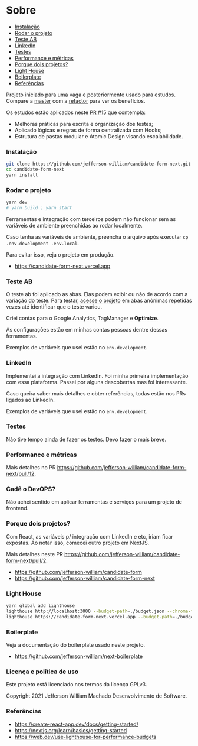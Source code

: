 # Sobre

- [Instalação](#instalação)
- [Rodar o projeto](#rodar-o-projeto)
- [Teste AB](#teste-ab)
- [LinkedIn](#linkedin)
- [Testes](#testes)
- [Performance e métricas](#performance-e-métricas)
- [Porque dois projetos?](#porque-dois-projetos)
- [Light House](#light-house)
- [Boilerplate](#boilerplate)
- [Referências](#referências)

Projeto iniciado para uma vaga e posteriormente usado para estudos. Compare a [master](https://github1s.com/jefferson-william/candidate-form-next) com a [refactor](https://github1s.com/jefferson-william/candidate-form-next/tree/refactor) para ver os benefícios.

Os estudos estão aplicados neste [PR #15](https://github.com/jefferson-william/candidate-form-next/pull/15) que contempla:

- Melhoras práticas para escrita e organização dos testes;
- Aplicado lógicas e regras de forma centralizada com Hooks;
- Estrutura de pastas modular e Atomic Design visando escalabilidade.

### Instalação

```bash
git clone https://github.com/jefferson-william/candidate-form-next.git
cd candidate-form-next
yarn install
```

### Rodar o projeto

```bash
yarn dev
# yarn build ; yarn start
```

Ferramentas e integração com terceiros podem não funcionar sem as variáveis de ambiente preenchidas ao rodar localmente.

Caso tenha as variáveis de ambiente, preencha o arquivo após executar `cp .env.development .env.local`.

Para evitar isso, veja o projeto em produção.

- https://candidate-form-next.vercel.app

### Teste AB

O teste ab foi aplicado as abas. Elas podem exibir ou não de acordo com a variação do teste. Para testar, [acesse o projeto](https://candidate-form-next.vercel.app) em abas anônimas repetidas vezes até identificar que o teste variou.

Criei contas para o Google Analytics, TagManager e **Optimize**.

As configurações estão em minhas contas pessoas dentre dessas ferramentas.

Exemplos de variáveis que usei estão no `env.development`.

### LinkedIn

Implementei a integração com LinkedIn. Foi minha primeira implementação com essa plataforma. Passei por alguns descobertas mas foi interessante.

Caso queira saber mais detalhes e obter referências, todas estão nos PRs ligados ao LinkedIn.

Exemplos de variáveis que usei estão no `env.development`.

### Testes

Não tive tempo ainda de fazer os testes. Devo fazer o mais breve.

### Performance e métricas

Mais detalhes no PR https://github.com/jefferson-william/candidate-form-next/pull/12.

### Cadê o DevOPS?

Não achei sentido em aplicar ferramentas e serviços para um projeto de frontend.

### Porque dois projetos?

Com React, as variáveis p/ integração com LinkedIn e etc, iriam ficar expostas. Ao notar isso, comecei outro projeto em NextJS.

Mais detalhes neste PR https://github.com/jefferson-william/candidate-form-next/pull/2.

- https://github.com/jefferson-william/candidate-form
- https://github.com/jefferson-william/candidate-form-next

### Light House

```bash
yarn global add lighthouse
lighthouse http://localhost:3000 --budget-path=./budget.json --chrome-flags="--headless" --view # or
lighthouse https://candidate-form-next.vercel.app --budget-path=./budget.json --chrome-flags="--headless" --view # or
```

### Boilerplate

Veja a documentação do boilerplate usado neste projeto.

- https://github.com/jefferson-william/next-boilerplate

### Licença e política de uso

Este projeto está licenciado nos termos da licença GPLv3.

Copyright 2021 Jefferson William Machado Desenvolvimento de Software.

### Referências

- https://create-react-app.dev/docs/getting-started/
- https://nextjs.org/learn/basics/getting-started
- https://web.dev/use-lighthouse-for-performance-budgets

